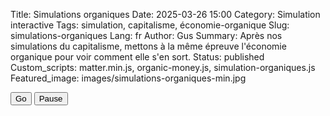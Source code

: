 Title: Simulations organiques
Date: 2025-03-26 15:00
Category: Simulation interactive
Tags: simulation, capitalisme, économie-organique
Slug: simulations-organiques
Lang: fr
Author: Gus
Summary: Après nos simulations du capitalisme, mettons à la même épreuve l'économie organique pour voir comment elle s'en sort.
Status: published
Custom_scripts: matter.min.js, organic-money.js, simulation-organiques.js
Featured_image: images/simulations-organiques-min.jpg


<button id="simulation0Start" type="button" class="btn btn-lg btn-outline-primary">Go</button>
<button id="simulation0Pause" type="button" class="btn btn-lg btn-outline-primary">Pause</button>
<div id="simulationBase"></div>
